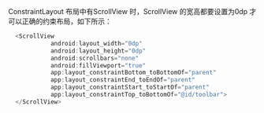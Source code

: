 ConstraintLayout 布局中有ScrollView 时，ScrollView 的宽高都要设置为0dp 才可以正确的约束布局，如下所示：
```java
  <ScrollView
            android:layout_width="0dp"
            android:layout_height="0dp"
            android:scrollbars="none"
            android:fillViewport="true"
            app:layout_constraintBottom_toBottomOf="parent"
            app:layout_constraintEnd_toEndOf="parent"
            app:layout_constraintStart_toStartOf="parent"
            app:layout_constraintTop_toBottomOf="@id/toolbar">
  </ScrollView>
```
